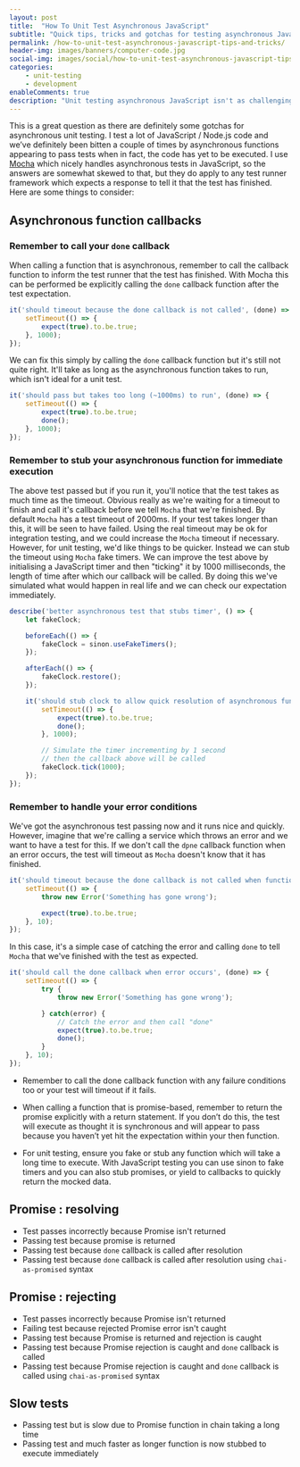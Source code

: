 ```yaml
---
layout: post
title:  "How To Unit Test Asynchronous JavaScript"
subtitle: "Quick tips, tricks and gotchas for testing asynchronous JavaScript with Mocha"
permalink: /how-to-unit-test-asynchronous-javascript-tips-and-tricks/
header-img: images/banners/computer-code.jpg
social-img: images/social/how-to-unit-test-asynchronous-javascript-tips-and-tricks-fb.jpg
categories:
    - unit-testing
    - development
enableComments: true
description: "Unit testing asynchronous JavaScript isn't as challenging as you think it might be. Here are some quick tips, tricks and gotchas for easy testing of asynchronous functions and Promises using Mocha."
---
```


This is a great question as there are definitely some gotchas for asynchronous unit testing. I test a lot of JavaScript / Node.js code and we’ve definitely been bitten a couple of times by asynchronous functions appearing to pass tests when in fact, the code has yet to be executed.
I use [Mocha](https://mochajs.org/) which nicely handles asynchronous tests in JavaScript, so the answers are somewhat skewed to that, but they do apply to any test runner framework which expects a response to tell it that the test has finished. Here are some things to consider:


## Asynchronous function callbacks

### Remember to call your `done` callback

When calling a function that is asynchronous, remember to call the callback function to inform the test runner that the test has finished. With Mocha this can be performed be explicitly calling the `done` callback function after the test expectation.

```javascript
it('should timeout because the done callback is not called', (done) => {
    setTimeout(() => {
        expect(true).to.be.true;
    }, 1000);
});
```

We can fix this simply by calling the `done` callback function but it's still not quite right. It'll take as long as the asynchronous function takes to run, which isn't ideal for a unit test.

```javascript
it('should pass but takes too long (~1000ms) to run', (done) => {
    setTimeout(() => {
        expect(true).to.be.true;
        done();
    }, 1000);
});
```

### Remember to stub your asynchronous function for immediate execution

The above test passed but if you run it, you'll notice that the test takes as much time as the timeout. Obvious really as we're waiting for a timeout to finish and call it's callback before we tell `Mocha` that we're finished. By default `Mocha` has a test timeout of 2000ms. If your test takes longer than this, it will be seen to have failed. Using the real timeout may be ok for integration testing, and we could increase the `Mocha` timeout if necessary. However, for unit testing, we'd like things to be quicker. Instead we can stub the timeout using `Mocha` fake timers. We can improve the test above by initialising a JavaScript timer and then "ticking" it by 1000 milliseconds, the length of time after which our callback will be called. By doing this we've simulated what would happen in real life and we can check our expectation immediately.

```javascript
describe('better asynchronous test that stubs timer', () => {
    let fakeClock;

    beforeEach(() => {
        fakeClock = sinon.useFakeTimers();
    });

    afterEach(() => {
        fakeClock.restore();
    });

    it('should stub clock to allow quick resolution of asynchronous function', (done) => {
        setTimeout(() => {
            expect(true).to.be.true;
            done();
        }, 1000);

        // Simulate the timer incrementing by 1 second
        // then the callback above will be called
        fakeClock.tick(1000);
    });
});
```

### Remember to handle your error conditions

We've got the asynchronous test passing now and it runs nice and quickly. However, imagine that we're calling a service which throws an error and we want to have a test for this. If we don't call the `dpne` callback function when an error occurs, the test will timeout as `Mocha` doesn't know that it has finished.

```javascript
it('should timeout because the done callback is not called when function has errors', (done) => {
    setTimeout(() => {
        throw new Error('Something has gone wrong');

        expect(true).to.be.true;
    }, 10);
});
```

In this case, it's a simple case of catching the error and calling `done` to tell `Mocha` that we've finished with the test as expected.

```javascript
it('should call the done callback when error occurs', (done) => {
    setTimeout(() => {
        try {
            throw new Error('Something has gone wrong');

        } catch(error) {
            // Catch the error and then call "done"
            expect(true).to.be.true;
            done();
        }
    }, 10);
});
```

* Remember to call the done callback function with any failure conditions too or your test will timeout if it fails.


* When calling a function that is promise-based, remember to return the promise explicitly with a return statement. If you don’t do this, the test will execute as thought it is synchronous and will appear to pass because you haven’t yet hit the expectation within your then function.

* For unit testing, ensure you fake or stub any function which will take a long time to execute. With JavaScript testing you can use sinon to fake timers and you can also stub promises, or yield to callbacks to quickly return the mocked data.

## Promise : resolving
- Test passes incorrectly because Promise isn't returned
- Passing test because promise is returned
- Passing test because `done` callback is called after resolution
- Passing test because `done` callback is called after resolution using `chai-as-promised` syntax

## Promise : rejecting
- Test passes incorrectly because Promise isn't returned
- Failing test because rejected Promise error isn't caught
- Passing test because Promise is returned and rejection is caught
- Passing test because Promise rejection is caught and `done` callback is called
- Passing test because Promise rejection is caught and `done` callback is called using `chai-as-promised` syntax

## Slow tests
- Passing test but is slow due to Promise function in chain taking a long time
- Passing test and much faster as longer function is now stubbed to execute immediately
